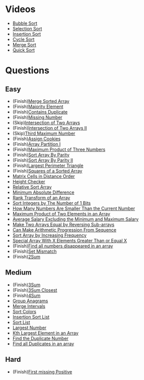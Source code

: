 # Videos
- [Bubble Sort](https://youtu.be/F5MZyqRp_IM)
- [Selection Sort](https://youtu.be/Nd4SCCIHFWk)
- [Insertion Sort](https://youtu.be/By_5-RRqVeE)
- [Cycle Sort](https://www.youtube.com/watch?v=JfinxytTYFQ&list=RDCMUCBGOUQHNNtNGcGzVq5rIXjw&start_radio=1&rv=JfinxytTYFQ&t=2)
- [Merge Sort](https://youtu.be/iKGAgWdgoRk)
- [Quick Sort](https://youtu.be/Z8svOqamag8)

# Questions

## Easy
- (Finish)[Merge Sorted Array](https://leetcode.com/problems/merge-sorted-array/)
- (Finish)[Majority Element](https://leetcode.com/problems/majority-element/)
- (Finish)[Contains Duplicate](https://leetcode.com/problems/contains-duplicate/)
- (Finish)[Missing Number](https://leetcode.com/problems/missing-number/)
- (Skip)[Intersection of Two Arrays](https://leetcode.com/problems/intersection-of-two-arrays/)
- (Finish)[Intersection of Two Arrays II](https://leetcode.com/problems/intersection-of-two-arrays-ii/)
- (Skip)[Third Maximum Number](https://leetcode.com/problems/third-maximum-number/)
- (Finish)[Assign Cookies](https://leetcode.com/problems/assign-cookies/)
- (Finish)[Array Partition I](https://leetcode.com/problems/array-partition-i/)
- (Finish)[Maximum Product of Three Numbers](https://leetcode.com/problems/maximum-product-of-three-numbers/)
- (Finish)[Sort Array By Parity](https://leetcode.com/problems/sort-array-by-parity/)
- (Finish)[Sort Array By Parity II](https://leetcode.com/problems/sort-array-by-parity-ii/)
- (Finish)[Largest Perimeter Triangle](https://leetcode.com/problems/largest-perimeter-triangle/)
- (Finish)[Squares of a Sorted Array](https://leetcode.com/problems/squares-of-a-sorted-array/)
- [Matrix Cells in Distance Order](https://leetcode.com/problems/matrix-cells-in-distance-order/)
- [Height Checker](https://leetcode.com/problems/height-checker/)
- [Relative Sort Array](https://leetcode.com/problems/relative-sort-array/)
- [Minimum Absolute Difference](https://leetcode.com/problems/minimum-absolute-difference/)
- [Rank Transform of an Array](https://leetcode.com/problems/rank-transform-of-an-array/)
- [Sort Integers by The Number of 1 Bits](https://leetcode.com/problems/sort-integers-by-the-number-of-1-bits/)
- [How Many Numbers Are Smaller Than the Current Number](https://leetcode.com/problems/how-many-numbers-are-smaller-than-the-current-number/)
- [Maximum Product of Two Elements in an Array](https://leetcode.com/problems/maximum-product-of-two-elements-in-an-array/)
- [Average Salary Excluding the Minimum and Maximum Salary](https://leetcode.com/problems/average-salary-excluding-the-minimum-and-maximum-salary/)
- [Make Two Arrays Equal by Reversing Sub-arrays](https://leetcode.com/problems/make-two-arrays-equal-by-reversing-sub-arrays/)
- [Can Make Arithmetic Progression From Sequence](https://leetcode.com/problems/can-make-arithmetic-progression-from-sequence/)
- [Sort Array by Increasing Frequency](https://leetcode.com/problems/sort-array-by-increasing-frequency/)
- [Special Array With X Elements Greater Than or Equal X](https://leetcode.com/problems/special-array-with-x-elements-greater-than-or-equal-x/)
- (Finish)[Find all numbers disappeared in an array](https://leetcode.com/problems/find-all-numbers-disappeared-in-an-array/)
- (Finish)[Set Mismatch](https://leetcode.com/problems/set-mismatch/)
- (Finish)[2Sum](https://leetcode.com/problems/two-sum/)

## Medium
- (Finish)[3Sum](https://leetcode.com/problems/3sum/)
- (Finish)[3Sum Closest](https://leetcode.com/problems/3sum-closest/)
- (Finish)[4Sum](https://leetcode.com/problems/4sum/)
- [Group Anagrams](https://leetcode.com/problems/group-anagrams/)
- [Merge Intervals](https://leetcode.com/problems/merge-intervals/)
- [Sort Colors](https://leetcode.com/problems/sort-colors/)
- [Insertion Sort List](https://leetcode.com/problems/insertion-sort-list/)
- [Sort List](https://leetcode.com/problems/sort-list/)
- [Largest Number](https://leetcode.com/problems/largest-number/)
- [Kth Largest Element in an Array](https://leetcode.com/problems/kth-largest-element-in-an-array/)
- [Find the Duplicate Number](https://leetcode.com/problems/find-the-duplicate-number/)
- [Find all Duplicates in an array](https://leetcode.com/problems/find-all-duplicates-in-an-array/)

## Hard
- (Finish)[First missing Positive](https://leetcode.com/problems/first-missing-positive/)
